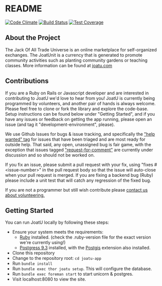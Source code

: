 README
======

[![Code Climate](https://codeclimate.com/github/joatuapp/joatu-app.png)](https://codeclimate.com/github/joatuapp/joatu-app)
[![Build Status](https://travis-ci.org/joatuapp/joatu-app.svg?branch=develop)](https://travis-ci.org/joatuapp/joatu-app)
[![Test Coverage](https://codeclimate.com/github/joatuapp/joatu-app/badges/coverage.svg)](https://codeclimate.com/github/joatuapp/joatu-app)

About the Project
-----------------
The Jack Of All Trade Universe is an online marketplace for self-organized exchanges. The JoatUnit is a currency that is generated to promote community activities such as planting community gardens or teaching classes. More information can be found at [joatu.com](http://www.joatu.com)

Contributions
-------------
If you are a Ruby on Rails or Javascript developer and are interested in contributing to JoatU we'd love to hear from you! JoatU is currently being programmed by volunteers, and another pair of hands is always welcome. Please feel free to clone or fork the library and explore the code-base. Setup instructions can be found below under "Getting Started", and if you have any issues or feedback on getting the app running, please open an issue (and tag it "development-environment", please).

We use Github Issues for bugs & issue tracking, and specifically the ["help
wanted"
tag](https://github.com/joatuapp/joatu-app/issues?q=is%3Aopen+is%3Aissue+label%3A%22help+wanted%22)
for issues that have been triaged and are most ready for outside help. That
  said, any open, unassigned bug is fair game, with the exception that issues tagged 
  ["request-for-comment"](https://github.com/joatuapp/joatu-app/labels/request-for-comment)
  are currently under discussion and so should not be worked on.

  If you fix an issue, please submit a pull request with your fix, using "fixes
  #\<issue-number\>" in the pull request body so that the issue will
  auto-close when your pull request is merged. If you are fixing a backend bug
  (Ruby) please include a unit test that will catch any regression of the
  fixed bug.

If you are not a programmer but still wish contribute please [contact us about volunteering.](http://joatu.com/alpha/volunteer/)

Getting Started
--------------
You can run JoatU locally by following these steps:
* Ensure your system meets the requirements:
  * [Ruby](https://www.ruby-lang.org/en/) installed. (check the .ruby-version
    file for the exact version we're currently using!)
  * [Postgress 9.3](http://www.postgresql.org/download/) installed, with the [Postgis](http://postgis.net/) extension also installed.
* Clone this repository 
* Change to the repository root: `cd joatu-app`
* Run `bundle install`
* Run `bundle exec thor joatu setup`. This will configure the database.
* Run `bundle exec foreman start` to start unicorn & postgres.   
* Visit localhost:8080 to view the site.
